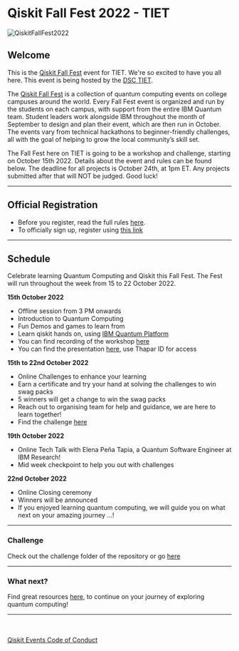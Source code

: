 # Qiskit Fall Fest 2022 - TIET

![QiskitFallFest2022](https://github.com/developer-student-club-thapar/Qiskit-Fall-Fest-2022/blob/main/QiskitFallFest22.png)

## Welcome
This is the [Qiskit Fall Fest](https://qiskit.org/events/fall-fest/) event for TIET. We're so excited to have you all here. This event is being hosted by the [DSC TIET](https://dsctiet.tech/#/events).

The [Qiskit Fall Fest](https://medium.com/qiskit/introducing-the-qiskit-fall-fest-feb8456b557) is a collection of quantum computing events on college campuses around the world. Every Fall Fest event is organized and run by the students on each campus, with support from the entire IBM Quantum team. Student leaders work alongside IBM throughout the month of September to design and plan their event, which are then run in October. The events vary from technical hackathons to beginner-friendly challenges, all with the goal of helping to grow the local community’s skill set.

The Fall Fest here on TIET is going to be a workshop and challenge, starting on October 15th 2022. Details about the event and rules can be found below. The deadline for all projects is October 24th, at 1pm ET. Any projects submitted after that will NOT be judged. Good luck!

--------------------------------
## Official Registration
- Before you register, read the full rules [here](https://github.com/qiskit-community/fall-fest-22/blob/main/Qiskit%20Fall%20Fest%20Official%20Rules%20Template.docx). 
- To officially sign up, register using [this link](https://bit.ly/3RY8B4t)


--------------------------------
## Schedule
Celebrate learning Quantum Computing and Qiskit this Fall Fest. The Fest will run throughout the week from 15 to 22 October 2022.

<b>15th October 2022</b>
- Offline session from 3 PM onwards
- Introduction to Quantum Computing
- Fun Demos and games to learn from
- Learn qiskit hands on, using [IBM Quantum Platform](https://quantum-computing.ibm.com/)
- You can find recording of the workshop [here](https://www.youtube.com/watch?v=APVxt-Trs_o&list=PLY6CWF3NWYvTducILRZCATDwW9DjZvumJ&index=12)
- You can find the presentation [here](https://docs.google.com/presentation/d/1Y42N3gMltLPOtoqwz8eUADKoF25XO3hC-Z7XcgSxTm8/edit?usp=sharing), use Thapar ID for access

<b>15th to 22nd October 2022</b>
- Online Challenges to enhance your learning
- Earn a certificate and try your hand at solving the challenges to win swag packs
- 5 winners will get a change to win the swag packs
- Reach out to organising team for help and guidance, we are here to learn together!
- Find the challenge [here](https://github.com/developer-student-club-thapar/Qiskit-Fall-Fest-2022/tree/main/Challenge)

<b>19th October 2022</b>
- Online Tech Talk with Elena Peña Tapia, a Quantum Software Engineer at IBM Research!
- Mid week checkpoint to help you out with challenges

<b>22nd October 2022</b>
- Online Closing ceremony
- Winners will be announced
- If you enjoyed learning quantum computing, we will guide you on what next on your amazing journey ...!

--------------------------------
### Challenge
Check out the challenge folder of the repository or go [here](https://github.com/developer-student-club-thapar/Qiskit-Fall-Fest-2022/tree/main/Challenge)

--------------------------------

### What next?
Find great resources [here](), to continue on your journey of exploring quantum computing!

--------------------------------

<br><br>
[Qiskit Events Code of Conduct](https://github.com/Qiskit/qiskit/blob/master/CODE_OF_CONDUCT.md)
